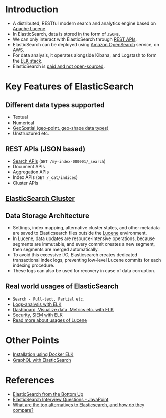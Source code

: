 
# Introduction
- A distributed, RESTful modern search and analytics engine based on [Apache Lucene](ApacheLucene.md).
- In ElasticSearch, data is stored in the form of `JSONs`.
- We can only interact with ElasticSearch through [REST APIs](../../2_APITechOptions/REST.md).
- ElasticSearch can be deployed using [Amazon OpenSearch](../../../2_AWSComponents/6_DatabaseServices/AmazonOpenSearch.md) service, on [AWS](../../../2_AWSComponents).
- For data analysis, it operates alongside Kibana, and Logstash to form the [ELK stack](../../7_MonitoringTools/ELK.md).
- ElasticSearch is [paid and not open-sourced](https://www.elastic.co/pricing/).

# Key Features of ElasticSearch

## Different data types supported
- Textual
- Numerical
- [GeoSpatial (geo-point, geo-shape data types)](https://www.elastic.co/guide/en/elasticsearch/reference/current/query-dsl-geo-bounding-box-query.html)
- Unstructured etc.

## REST APIs (JSON based)
- [Search APIs](https://www.elastic.co/guide/en/elasticsearch/reference/current/search.html) (`GET /my-index-000001/_search`)
- Document APIs
- Aggregation APIs
- Index APIs (`GET /_cat/indices`)
- Cluster APIs

## [ElasticSearch Cluster](ElasticSearchCluster.md)

## Data Storage Architecture
- Settings, index mapping, alternative cluster states, and other metadata are saved to Elasticsearch files outside the [Lucene](ApacheLucene.md) environment.
- In Lucene, data updates are resource-intensive operations, because segments are immutable, and every commit creates a new segment, then segments are merged automatically. 
- To avoid this excessive I/O, Elasticsearch creates dedicated transactional index logs, preventing low-level Lucene commits for each indexing procedure. 
- These logs can also be used for recovery in case of data corruption.

## Real world usages of ElasticSearch
- `Search - Full-text, Partial etc.`
- [Logs-analysis with ELK](../../7_MonitoringTools/ELK.md)
- [Dashboard, Visualize data, Metrics etc. with ELK](../../7_MonitoringTools/ELK.md)
- [Security, SIEM with ELK](../../7_MonitoringTools/ELK.md)
- [Read more about usages of Lucene](ApacheLucene.md#real-world-usages-of-apache-lucene)

# Other Points
- [Installation using Docker ELK](https://github.com/deviantony/docker-elk)
- [GraphQL with ElasticSearch](ElasticSearchWithGraphQL.md)

# References
- [ElasticSearch from the Bottom Up](https://www.elastic.co/blog/found-elasticsearch-from-the-bottom-up)
- [ElasticSearch Interview Questions - JavaPoint](https://www.javatpoint.com/elasticsearch-interview-questions)
- [What are the top alternatives to Elasticsearch, and how do they compare?](https://www.quora.com/What-are-the-top-alternatives-to-Elasticsearch-and-how-do-they-compare)
